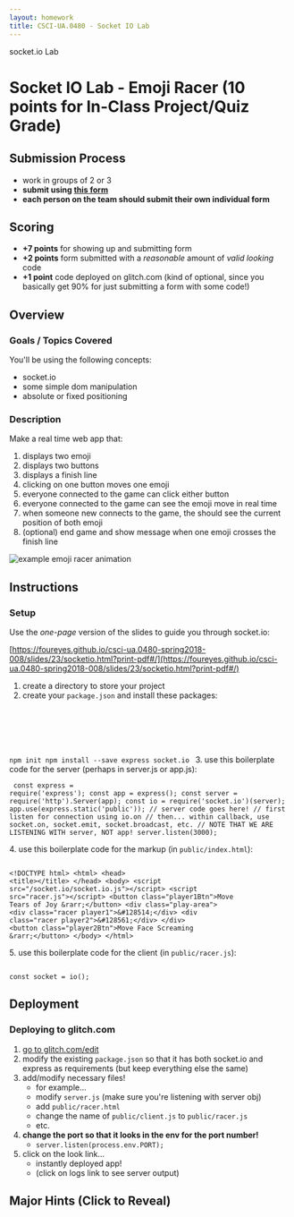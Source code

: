 ```yaml
---
layout: homework
title: CSCI-UA.0480 - Socket IO Lab
---
```


<div class="panel panel-default">
	<div class="panel-heading">socket.io Lab</div>
	<div class="panel-body" markdown="block">

# Socket IO Lab - Emoji Racer (10 points for In-Class Project/Quiz Grade)

## Submission Process

* work in groups of 2 or 3
* __submit using [this form](https://docs.google.com/forms/d/e/1FAIpQLSeXfOwrx1LvRdaHfbU_FogOcRQeKn2lOWkHQRf9JfPIPnKj2w/viewform)__
* __each person on the team should submit their own individual form__

## Scoring

* __+7 points__ for showing up and submitting form 
* __+2 points__ form submitted with a _reasonable_ amount of _valid looking_ code
* __+1 point__ code deployed on glitch.com (kind of optional, since you basically get 90% for just submitting a form with some code!)

## Overview

### Goals / Topics Covered

You'll be using the following concepts:

* socket.io
* some simple dom manipulation
* absolute or fixed positioning

### Description

Make a real time web app that:

1. displays two emoji
2. displays two buttons
3. displays a finish line
4. clicking on one button moves one emoji
5. everyone connected to the game can click either button
6. everyone connected to the game can see the emoji move in real time
7. when someone new connects to the game, the should see the current position of both emoji
8. (optional) end game and show message when one emoji crosses the finish line


<img src="../resources/img/hw09-screen.gif" alt="example emoji racer animation">


## Instructions

### Setup

Use the _one-page_ version of the slides to guide you through socket.io:

[https://foureyes.github.io/csci-ua.0480-spring2018-008/slides/23/socketio.html?print-pdf#/](https://foureyes.github.io/csci-ua.0480-spring2018-008/slides/23/socketio.html?print-pdf#/)

1. create a directory to store your project
2. create your `package.json` and install these packages:
	<pre><code data-trim contenteditable>
npm init
npm install --save express socket.io
</code></pre>
3. use this boilerplate code for the server (perhaps in server.js or app.js):
    <pre><code data-trim contenteditable>
const express = require('express');
const app = express();
const server = require('http').Server(app);
const io = require('socket.io')(server);
app.use(express.static('public'));
// server code goes here!
// first listen for connection using io.on
// then... within callback, use socket.on, socket.emit, socket.broadcast, etc.
// NOTE THAT WE ARE LISTENING WITH server, NOT app!
server.listen(3000);
</code></pre>
4. use this boilerplate code for the markup (in `public/index.html`):
	<pre><code data-trim contenteditable>
&lt;!DOCTYPE html&gt;
&lt;html&gt;
&lt;head&gt;
&lt;title&gt;&lt;/title&gt;
&lt;/head&gt;
&lt;body&gt;
&lt;script src="/socket.io/socket.io.js"&gt;&lt;/script&gt;
&lt;script src="racer.js"&gt;&lt;/script&gt;
&lt;button class="player1Btn"&gt;Move Tears of Joy &amp;rarr;&lt;/button&gt;
&lt;div class="play-area"&gt;
  &lt;div class="racer player1"&gt;&amp;#128514;&lt;/div&gt;
  &lt;div class="racer player2"&gt;&amp;#128561;&lt;/div&gt;
&lt;/div&gt;
&lt;button class="player2Btn"&gt;Move Face Screaming &amp;rarr;&lt;/button&gt;
&lt;/body&gt;
&lt;/html&gt;
</code></pre>
5. use this boilerplate code for the client (in `public/racer.js`):
    <pre><code data-trim contenteditable>
    const socket = io();
</code></pre>

## Deployment

### Deploying to glitch.com

1. [go to glitch.com/edit](https://glitch.com/edit/)
2. modify the existing `package.json` so that it has both socket.io and express as requirements (but keep everything else the same)
3. add/modify necessary files!
    * for example...
    * modify `server.js` (make sure you're listening with server obj)
    * add `public/racer.html`
    * change the name of `public/client.js` to `public/racer.js`
    * etc.
4. __change the port so that it looks in the env for the port number!__
    * `server.listen(process.env.PORT);`
5. click on the look link...  
    * instantly deployed app!
    * (click on logs link to see server output)

<div class="hideInner" markdown="block">

## Major Hints (Click to Reveal)

<div class="hidden" markdown="block">

### Wait, How Do I Even?

Most real-time games work by having the server be the _single source of truth_ for game state (for example, the positions of the emoji). 

An easy way to implement this game is by:

1. storing the positions of both emoji on the server (global variables would be sufficient)
2. pushing out the exact positions of each emoji to the connected clients
    * rather than incrementing the position
    * (because it reduces the possibility of the positions becoming out of sync)


### Don't feel like dealing with css? You can use this:

<pre><code data-trim contenteditable>
&lt;style type="text/css" media="screen"&gt;

.racer {
  position: absolute;
  left: 0px;
  font-size: 100px;
}

.player1 {
  top: 50px;
}    

.player2 {
  top: 300px
}    

.play-area {
  position: relative;
  width: 800px;
  height: 500px;
  border-right: 3px dashed black;
}

button {
  font-size: 3em;
}
&lt;/style&gt;

</code></pre>


</div>
<script>
document.addEventListener('DOMContentLoaded', main);
function main() {
    const divs = document.querySelectorAll('.hideInner');

    function handleClick() {
        this.querySelector('div').classList.toggle('hidden');
    }

    divs.forEach((d) => {
        d.addEventListener('click', handleClick);
    });
}

</script>
<style>
.hidden {
    display: none;
}
</style>


</div>
</div>
